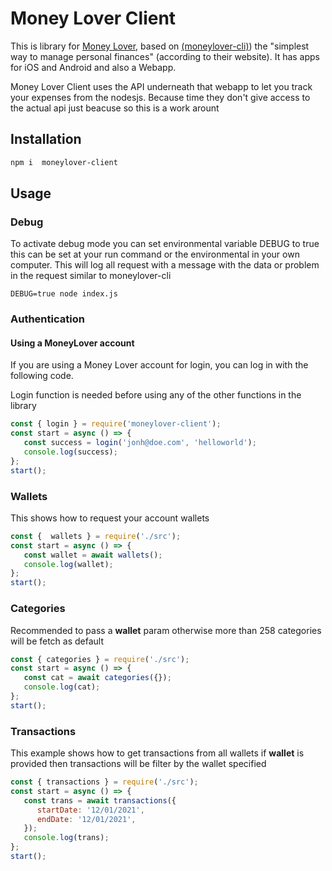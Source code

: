 # Money Lover Client
This is library for [Money Lover][moneylover], based on [(moneylover-cli)](https://github.com/leMaik/moneylover-cli)) the "simplest way to manage personal finances" (according to their website). It has apps for iOS and Android and also a Webapp.

Money Lover Client uses the API underneath that webapp to let you track your expenses from the nodesjs. Because time they don't give access to the actual api just beacuse so this is a work arount

## Installation

```bash
npm i  moneylover-client
```

## Usage

### Debug

To activate debug mode you can set environmental variable DEBUG to true this can be set at your run command or the environmental in your own computer.
This will log all request with a message with the data or problem in the request similar to moneylover-cli

```
DEBUG=true node index.js 
```



### Authentication

#### Using a MoneyLover account
If you are using a Money Lover account for login, you can log in with the following code.

Login function is needed before using any of the other functions in the library

```javascript
const { login } = require('moneylover-client');
const start = async () => {
   const success = login('jonh@doe.com', 'helloworld');
   console.log(success);
};
start();

```

### Wallets

This shows how to request your account wallets

```javascript
const {  wallets } = require('./src');
const start = async () => {
   const wallet = await wallets();
   console.log(wallet);
};
start();
```

### Categories

Recommended to pass a **wallet** param otherwise more than 258 categories will be fetch as default

```javascript
const { categories } = require('./src');
const start = async () => {
   const cat = await categories({});
   console.log(cat);
};
start();

```

### Transactions

This example shows how to get transactions from all wallets if **wallet** is provided then transactions will be filter by the wallet specified

```javascript
const { transactions } = require('./src');
const start = async () => {
   const trans = await transactions({
      startDate: '12/01/2021',
      endDate: '12/01/2021',
   });
   console.log(trans);
};
start();


```



[moneylover]: https://moneylover.me/
